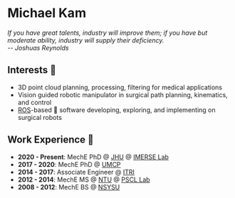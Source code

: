 # Michael Kam

*If you have great talents, industry will improve them; if you have but moderate ability, industry will supply their deficiency.  
-- Joshuas Reynolds*  

## Interests :revolving_hearts:
- 3D point cloud planning, processing, filtering for medical applications
- Vision guided robotic manipulator in surgical path planning, kinematics, and control
- [ROS](https://www.ros.org/)-based :turtle: software developing, exploring, and implementing on surgical robots

## Work Experience :office:
- **2020 - Present**: MechE PhD @ [JHU](https://www.jhu.edu/) @ [IMERSE Lab](https://imerse.lcsr.jhu.edu/)
- **2017 - 2020**: MechE PhD @ [UMCP](https://www.umd.edu/)
- **2014 - 2017**: Associate Engineer @ [ITRI](https://www.itri.org.tw/english/index.aspx)
- **2012 - 2014**: MechE MS @ [NTU](https://www.ntu.edu.tw/english/index.html) @ [PSCL Lab](http://pscl.me.ntu.edu.tw/pscl/index.html)
- **2008 - 2012**: MechE BS @ [NSYSU](https://www.nsysu.edu.tw/?Lang=en)
